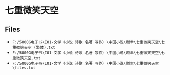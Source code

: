 # 七重微笑天空

## Files

- `F:/5000G电子书\I01-文学（小说 诗歌 名著 写作）\中国小说\燃聿\七重微笑天空\七重微笑天空 (繁体).txt`
- `F:/5000G电子书\I01-文学（小说 诗歌 名著 写作）\中国小说\燃聿\七重微笑天空\七重微笑天空.txt`
- `F:/5000G电子书\I01-文学（小说 诗歌 名著 写作）\中国小说\燃聿\七重微笑天空\files.txt`
